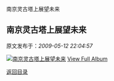 南京灵古塔上展望未来
## 南京灵古塔上展望未来

 原文发布于：*2009-05-12 22:04:57*

 

[![南京灵古塔上展望未来](https&#58;//lpqaaa.bay.livefilestore.com/y1m0Gqr8uaqMziv1tUyFXxnXIxBrtFSxmFM_eoU1HqgmA8UYyfi2QVVzl0QYwHsC7CLDiL_zlc6M8q-A3FEP7BDGqGfNA0r_DDedYRlj0Os2duVa9ZIXIb7nGktxOUsBDIaZQTEeRq6Gj9_fWx78qyLNQ/InlineRepresentation5242e8da-4785-4831-842e-db36a0020776[1].jpg)](http&#58;//cid-21498be546db23d6.skydrive.live.com/redir.aspx?page=browse&amp;resid=21498BE546DB23D6!1378&amp;ct=photos)
[
View Full Album](http&#58;//cid-21498be546db23d6.skydrive.live.com/redir.aspx?page=browse&amp;resid=21498BE546DB23D6!1378&amp;ct=photos)

[返回目录](index.html)

